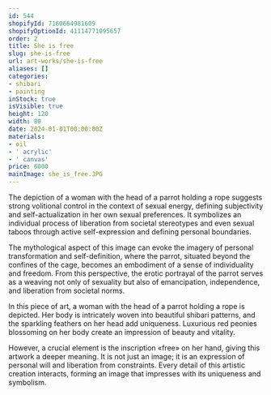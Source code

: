 ```yaml
---
id: 544
shopifyId: 7160664981609
shopifyOptionId: 41114771095657
order: 2
title: She is free
slug: she-is-free
url: art-works/she-is-free
aliases: []
categories:
- shibari
- painting
inStock: true
isVisible: true
height: 120
width: 80
date: 2024-01-01T00:00:00Z
materials:
- oil
- ' acrylic'
- ' canvas'
price: 6000
mainImage: she_is_free.JPG
---
```

The depiction of a woman with the head of a parrot holding a rope suggests strong volitional control in the context of sexual energy, defining subjectivity and self-actualization in her own sexual preferences. It symbolizes an individual process of liberation from societal stereotypes and even sexual taboos through active self-expression and defining personal boundaries.

The mythological aspect of this image can evoke the imagery of personal transformation and self-definition, where the parrot, situated beyond the confines of the cage, becomes an embodiment of a sense of individuality and freedom. From this perspective, the erotic portrayal of the parrot serves as a weaving not only of sexuality but also of emancipation, independence, and liberation from societal norms.

In this piece of art, a woman with the head of a parrot holding a rope is depicted. Her body is intricately woven into beautiful shibari patterns, and the sparkling feathers on her head add uniqueness. Luxurious red peonies blossoming on her body create an impression of beauty and vitality.

However, a crucial element is the inscription «free» on her hand, giving this artwork a deeper meaning. It is not just an image; it is an expression of personal will and liberation from constraints. Every detail of this artistic creation interacts, forming an image that impresses with its uniqueness and symbolism.